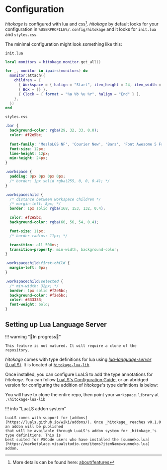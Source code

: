 # Configuration

*hitokage* is configured with lua and css[^1]. *hitokage* by default looks for your configuration in
`%USERPROFILE%/.config/hitokage` and it looks for `init.lua` and `styles.css`.

The minimal configuration might look something like this:

`init.lua`
```lua
local monitors = hitokage.monitor.get_all()

for _, monitor in ipairs(monitors) do
  monitor:attach({
    children = {
      { Workspace = { halign = "Start", item_height = 24, item_width = 24 } },
      { Box = {} },
      { Clock = { format = "%a %b %u %r", halign = "End" } },
    },
  })
end
```

`styles.css`
```css
.bar {
  background-color: rgba(29, 32, 33, 0.0);
  color: #f2e5bc;
  
  font-family: 'MesloLGS NF', 'Courier New', 'Bars', 'Font Awesome 5 Free';
  font-size: 12px;
  line-height: 12px;
  min-height: 24px;
}

.workspace {
  padding: 0px 0px 0px 0px;
  /* border: 1px solid rgba(255, 0, 0, 0.4); */
}

.workspacechild {
  /* distance between workspace children */
  /* margin-left: 8px; */
  border: 1px solid rgba(168, 153, 132, 0.4);

  color: #f2e5bc;
  background-color: rgba(60, 56, 54, 0.4);

  font-size: 11px;
  /* border-radius: 11px; */

  transition: all 500ms;
  transition-property: min-width, background-color;
}

.workspacechild:first-child {
  margin-left: 0px;
}

.workspacechild:selected {
  /* min-width: 32px; */
  border: 1px solid #f2e5bc;
  background-color: #f2e5bc;
  color: #333333;
  font-weight: bold;
}
```

[^1]: More details can be found here: [about/features](../features.html)

## Setting up Lua Language Server

!!! warning "🚧In progress🚧"

    This feature is not matured. It will require a clone of the repository.

_hitokage_ comes with type definitions for lua using [_lua-language-server_ (LuaLS)](https://luals.github.io/). It is located at [`hitokage-lua-lib`](https://github.com/codyduong/hitokage/tree/master/hitokage-lua-lib).

Once installed, you can configure LuaLS to add the type annotations for _hitokage_. You can follow [LuaLS's Configuration Guide](https://luals.github.io/wiki/configuration/), or an abridged version for configuring the addition of _hitokage_'s type definitions is below:

You will have to clone the entire repo, then point your `workspace.library` at `.\hitokage-lua-lib`

!!! info "LuaLS addon system"

    LuaLS comes with support for [addons](https://luals.github.io/wiki/addons/). Once _hitokage_ reaches v0.1.0 an addon will be published
    that will be available through LuaLS's addon system for _hitokage_'s type definitions. This is
    best suited for VSCode users who have installed the [sumneko.lua](https://marketplace.visualstudio.com/items?itemName=sumneko.lua) addon.
